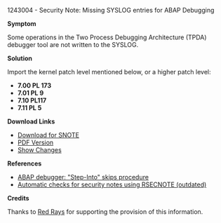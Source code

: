 1243004 - Security Note: Missing SYSLOG entries for ABAP Debugging

**Symptom**

Some operations in the Two Process Debugging Architecture (TPDA) debugger tool are not written to the SYSLOG.

**Solution**

Import the kernel patch level mentioned below, or a higher patch level:

- **7.00 PL 173**
- **7.01 PL 9**
- **7.10 PL117**
- **7.11 PL 5**

**Download Links**

- [Download for SNOTE](https://notesdownloads.sap.com/note/0040000016581932017)
- [PDF Version](https://userapps.support.sap.com/sap/support/sfm/notes/print/0001243004?language=en-US&token=FE2F003F63A2378451BA5C83964C8B81)
- [Show Changes](https://me.sap.com/notesLatestChanges/0001243004/E/diff)

**References**

- [ABAP debugger: "Step-Into" skips procedure](https://me.sap.com/notes/1236880)
- [Automatic checks for security notes using RSECNOTE (outdated)](https://me.sap.com/notes/888889)

**Credits**

Thanks to [Red Rays](https://redrays.io) for supporting the provision of this information.